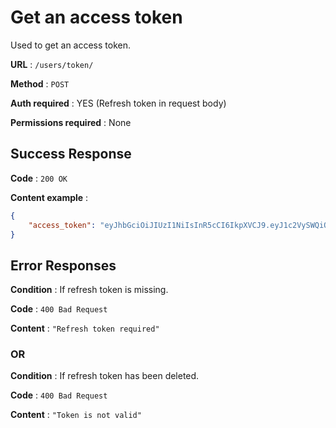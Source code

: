 # Get an access token

Used to get an access token.

**URL** : `/users/token/`

**Method** : `POST`

**Auth required** : YES (Refresh token in request body)

**Permissions required** : None

## Success Response

**Code** : `200 OK`

**Content example** :
```json
{
    "access_token": "eyJhbGciOiJIUzI1NiIsInR5cCI6IkpXVCJ9.eyJ1c2VySWQiOjEsInVzZXJuYW1lIjoiamFrb2IxIiwiaWF0IjoxNTkzMDc3NzgzLCJleHAiOjE1OTMwODEzODN9.b_cG9sZk-3ast28aFrFdwJfwGN-EevzCmrrLm2QUkuA"
}
```

## Error Responses

**Condition** : If refresh token is missing.

**Code** : `400 Bad Request`

**Content** : `"Refresh token required"`

### OR

**Condition** : If refresh token has been deleted.

**Code** : `400 Bad Request`

**Content** : `"Token is not valid"`